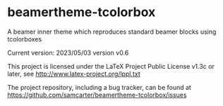 # beamertheme-tcolorbox

A beamer inner theme which reproduces standard beamer blocks using tcolorboxes

Current version: 2023/05/03 version v0.6

This project is licensed under the LaTeX Project Public License v1.3c or later, see http://www.latex-project.org/lppl.txt

The project repository, including a bug tracker, can be found at https://github.com/samcarter/beamertheme-tcolorbox/issues
